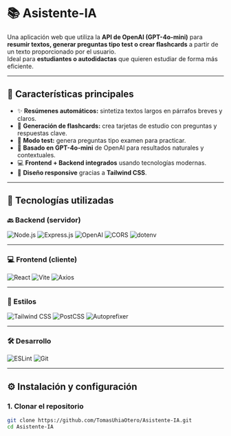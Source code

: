 # 📚 Asistente-IA

Una aplicación web que utiliza la **API de OpenAI (GPT-4o-mini)** para **resumir textos, generar preguntas tipo test o crear flashcards** a partir de un texto proporcionado por el usuario.  
Ideal para **estudiantes o autodidactas** que quieren estudiar de forma más eficiente.

---

## 🚀 Características principales

- ✨ **Resúmenes automáticos:** sintetiza textos largos en párrafos breves y claros.  
- 🧠 **Generación de flashcards:** crea tarjetas de estudio con preguntas y respuestas clave.  
- 🧩 **Modo test:** genera preguntas tipo examen para practicar.  
- 💬 **Basado en GPT-4o-mini** de OpenAI para resultados naturales y contextuales.  
- 💻 **Frontend + Backend integrados** usando tecnologías modernas.  
- 📱 **Diseño responsive** gracias a **Tailwind CSS**.

---

## 🧩 Tecnologías utilizadas

### 🔙 Backend (servidor)

<p align="left">
  <img src="https://img.shields.io/badge/Node.js-339933?style=for-the-badge&logo=node.js&logoColor=white" alt="Node.js" />
  <img src="https://img.shields.io/badge/Express.js-000000?style=for-the-badge&logo=express&logoColor=white" alt="Express.js" />
  <img src="https://img.shields.io/badge/OpenAI-412991?style=for-the-badge&logo=openai&logoColor=white" alt="OpenAI" />
  <img src="https://img.shields.io/badge/CORS-5A29E4?style=for-the-badge&logo=internet-explorer&logoColor=white" alt="CORS" />
  <img src="https://img.shields.io/badge/dotenv-ecd53f?style=for-the-badge&logo=dotenv&logoColor=black" alt="dotenv" />
</p>

---

### 💻 Frontend (cliente)

<p align="left">
  <img src="https://img.shields.io/badge/React-61DAFB?style=for-the-badge&logo=react&logoColor=black" alt="React" />
  <img src="https://img.shields.io/badge/Vite-646CFF?style=for-the-badge&logo=vite&logoColor=white" alt="Vite" />
  <img src="https://img.shields.io/badge/Axios-5A29E4?style=for-the-badge&logo=axios&logoColor=white" alt="Axios" />
</p>

---

### 🎨 Estilos

<p align="left">
  <img src="https://img.shields.io/badge/Tailwind_CSS-38B2AC?style=for-the-badge&logo=tailwind-css&logoColor=white" alt="Tailwind CSS" />
  <img src="https://img.shields.io/badge/PostCSS-DD3A0A?style=for-the-badge&logo=postcss&logoColor=white" alt="PostCSS" />
  <img src="https://img.shields.io/badge/Autoprefixer-DD3735?style=for-the-badge&logo=autoprefixer&logoColor=white" alt="Autoprefixer" />
</p>

---

### 🛠️ Desarrollo

<p align="left">
  <img src="https://img.shields.io/badge/ESLint-4B32C3?style=for-the-badge&logo=eslint&logoColor=white" alt="ESLint" />
  <img src="https://img.shields.io/badge/Git-F05032?style=for-the-badge&logo=git&logoColor=white" alt="Git" />
</p>

---

## ⚙️ Instalación y configuración

### 1. Clonar el repositorio
```bash
git clone https://github.com/TomasUhiaOtero/Asistente-IA.git
cd Asistente-IA

